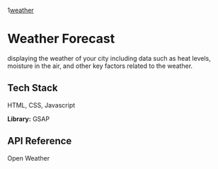 1[weather](assets/images/wearther01.jpg)
# Weather Forecast
displaying the weather of your city including data such as heat levels, moisture in the air, and other key factors related to the weather.




## Tech Stack

HTML, CSS, Javascript

**Library:** GSAP






## API Reference
Open Weather